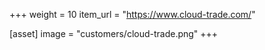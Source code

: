 +++
weight = 10
item_url = "https://www.cloud-trade.com/"

[asset]
image = "customers/cloud-trade.png"
+++
